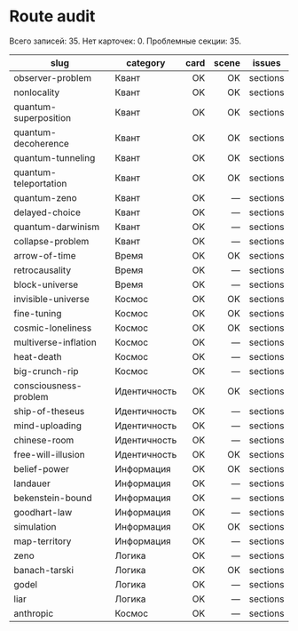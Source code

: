 # Route audit

Всего записей: 35. Нет карточек: 0. Проблемные секции: 35.

| slug | category | card | scene | issues |
|---|---|---:|---:|---|
| observer-problem | Квант | OK | OK | sections |
| nonlocality | Квант | OK | OK | sections |
| quantum-superposition | Квант | OK | OK | sections |
| quantum-decoherence | Квант | OK | OK | sections |
| quantum-tunneling | Квант | OK | OK | sections |
| quantum-teleportation | Квант | OK | OK | sections |
| quantum-zeno | Квант | OK | — | sections |
| delayed-choice | Квант | OK | — | sections |
| quantum-darwinism | Квант | OK | — | sections |
| collapse-problem | Квант | OK | — | sections |
| arrow-of-time | Время | OK | OK | sections |
| retrocausality | Время | OK | — | sections |
| block-universe | Время | OK | — | sections |
| invisible-universe | Космос | OK | OK | sections |
| fine-tuning | Космос | OK | OK | sections |
| cosmic-loneliness | Космос | OK | OK | sections |
| multiverse-inflation | Космос | OK | — | sections |
| heat-death | Космос | OK | — | sections |
| big-crunch-rip | Космос | OK | — | sections |
| consciousness-problem | Идентичность | OK | OK | sections |
| ship-of-theseus | Идентичность | OK | — | sections |
| mind-uploading | Идентичность | OK | — | sections |
| chinese-room | Идентичность | OK | — | sections |
| free-will-illusion | Идентичность | OK | OK | sections |
| belief-power | Информация | OK | OK | sections |
| landauer | Информация | OK | — | sections |
| bekenstein-bound | Информация | OK | — | sections |
| goodhart-law | Информация | OK | — | sections |
| simulation | Информация | OK | OK | sections |
| map-territory | Информация | OK | — | sections |
| zeno | Логика | OK | — | sections |
| banach-tarski | Логика | OK | OK | sections |
| godel | Логика | OK | — | sections |
| liar | Логика | OK | — | sections |
| anthropic | Космос | OK | — | sections |

